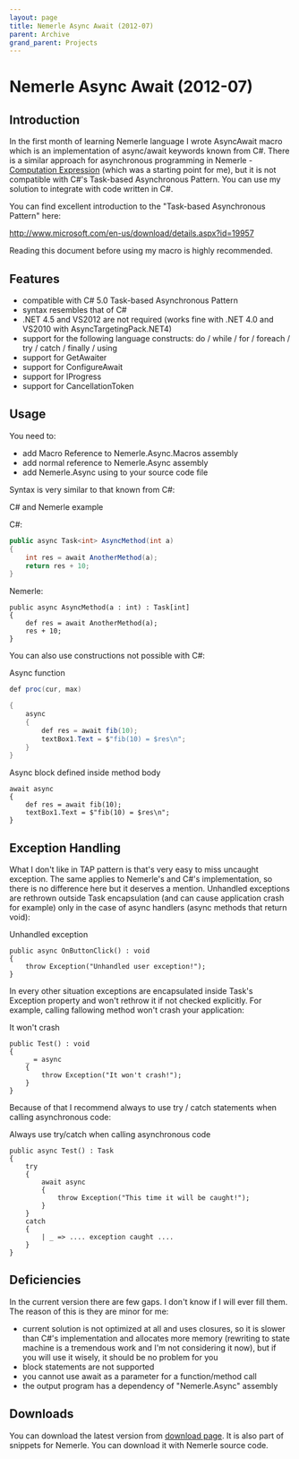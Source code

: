 ```yaml
---
layout: page
title: Nemerle Async Await (2012-07)
parent: Archive
grand_parent: Projects
---
```


# Nemerle Async Await (2012-07)

## Introduction

In the first month of learning Nemerle language I wrote AsyncAwait macro which is an implementation of async/await keywords known from C#. There is a similar approach for asynchronous programming in Nemerle - [Computation Expression](https://github.com/rsdn/nemerle/wiki/Computation-Expression-macro) (which was a starting point for me), but it is not compatible with C#'s Task-based Asynchronous Pattern. You can use my solution to integrate with code written in C#.

You can find excellent introduction to the "Task-based Asynchronous Pattern" here:

http://www.microsoft.com/en-us/download/details.aspx?id=19957

Reading this document before using my macro is highly recommended.

## Features

- compatible with C# 5.0 Task-based Asynchronous Pattern
- syntax resembles that of C#
- .NET 4.5 and VS2012 are not required (works fine with .NET 4.0 and VS2010 with AsyncTargetingPack.NET4)
- support for the following language constructs: do / while / for / foreach / try / catch / finally / using
- support for GetAwaiter
- support for ConfigureAwait
- support for IProgress
- support for CancellationToken

## Usage

You need to:

- add Macro Reference to Nemerle.Async.Macros assembly
- add normal reference to Nemerle.Async assembly
- add Nemerle.Async using to your source code file

Syntax is very similar to that known from C#:

C# and Nemerle example

C#:

```csharp
public async Task<int> AsyncMethod(int a)
{
    int res = await AnotherMethod(a);
    return res + 10;
}
```

Nemerle:

```nemerle
public async AsyncMethod(a : int) : Task[int]
{
    def res = await AnotherMethod(a);
    res + 10;
}
```

You can also use constructions not possible with C#:

Async function

```csharp
def proc(cur, max)

{
    async
    {
        def res = await fib(10);
        textBox1.Text = $"fib(10) = $res\n";
    }
}
```

Async block defined inside method body

```nemerle
await async
{
    def res = await fib(10);
    textBox1.Text = $"fib(10) = $res\n";
}
```

## Exception Handling

What I don't like in TAP pattern is that's very easy to miss uncaught exception. The same applies to Nemerle's and C#'s implementation, so there is no difference here but it deserves a mention. Unhandled exceptions are rethrown outside Task encapsulation (and can cause application crash for example) only in the case of async handlers (async methods that return void):

Unhandled exception

```nemerle
public async OnButtonClick() : void
{
    throw Exception("Unhandled user exception!");
}
```

In every other situation exceptions are encapsulated inside Task's Exception property and won't rethrow it if not checked explicitly. For example, calling fallowing method won't crash your application:

It won't crash

```nemerle
public Test() : void
{
    _ = async
    {
        throw Exception("It won't crash!");
    }
}
```

Because of that I recommend always to use try / catch statements when calling asynchronous code:

Always use try/catch when calling asynchronous code

```nemerle
public async Test() : Task
{
    try
    {
        await async
        {
            throw Exception("This time it will be caught!");
        }
    }
    catch
    {
        | _ => .... exception caught ....
    }
}
```

## Deficiencies

In the current version there are few gaps. I don't know if I will ever fill them. The reason of this is they are minor for me:

- current solution is not optimized at all and uses closures, so it is slower than C#'s implementation and allocates more memory (rewriting to state machine is a tremendous work and I'm not considering it now), but if you will use it wisely, it should be no problem for you
- block statements are not supported
- you cannot use await as a parameter for a function/method call
- the output program has a dependency of "Nemerle.Async" assembly

## Downloads

You can download the latest version from [download page](https://sites.google.com/site/gibekm/downloads/nemerle/asyncawait). It is also part of snippets for Nemerle. You can download it with Nemerle source code.
